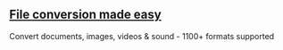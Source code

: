 
## [File conversion made easy](https://www.zamzar.com)

Convert documents, images, videos & sound - 1100+ formats supported

